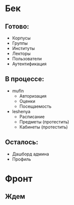 # Бек
## Готово:
- Корпусы
- Группы
- Институты
- Лекторы
- Пользователи
- Аутентификация

## В процессе:
- mufln
  - Авторизация
  - Оценки
  - Посещаемость
- leshenya
  - Расписание
  - Предметы (протестить)
  - Кабинеты (протестить)

## Осталось:
- Дашборд админа
- Профиль
# Фронт
## Ждем
